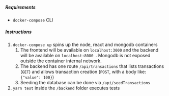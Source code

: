 ##### Requirements
- `docker-compose` CLI
##### Instructions
1. `docker-compose up` spins up the node, react and mongodb containers
    1. The frontend will be available on `localhost:3000` and the backend will be available on `localhost:8080
    `. Mongodb is not exposed outside the container internal network.
    2. The backend has one route `/api/transactions` that lists transactions (`GET`) and allows transaction creation
     (`POST`, with a body like: `{"value": 100}`)
    3. Seeding the database can be done via `/api/seedTransactions`
2. `yarn test` inside the `/backend` folder executes tests
